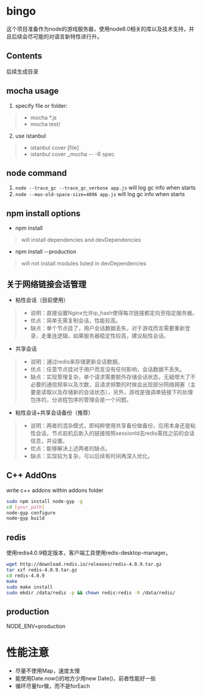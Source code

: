 # bingo
这个项目准备作为node的游戏服务器，使用node8.0相关的库以及技术支持，并且后续会尽可能的对语言新特性进行升。

## Contents
后续生成目录

## mocha usage

1. specify file or folder:
> * mocha *.js
> * mocha test/
2. use istanbul
> * istanbul cover [file]
> * istanbul cover _mocha -- -R spec

## node command
1. `node --trace_gc --trace_gc_verbose app.js` will log gc info when starts
2. `node --max-old-space-size=4096 app.js` will log gc info when starts

## npm install options
* npm install
> will install dependencies and devDependencies
* npm install --production
> will not install modules listed in devDependencies

## 关于网络链接会话管理
* 粘性会话（目前使用）
> * 说明：直接设置Nginx允许ip_hash使得每次链接都定向至指定服务器。
> * 优点：简单无需复制会话，性能较高。
> * 缺点：单个节点挂了，用户会话数据丢失，对于游戏而言需要重新登录，走重连逻辑，如果服务器稳定性较高，建议粘性会话。
* 共享会话
> * 说明：通过redis来存储更新会话数据。
> * 优点：任意节点挂对于用户而言没有任何影响，会话数据不丢失。
> * 缺点：实现管理复杂，单个请求需要额外存储会话状态，无疑增大了不必要的通信频率以及次数，且请求频繁的时候会出现部分网络拥塞（主要是读取以及存储新的会话状态），另外，游戏是强调单链接下的处理包序的，分进程包序的管理会是一个问题。
* 粘性会话+共享会话备份（推荐）
> * 说明：两者的混杂模式，即纯粹使用共享备份做备份，应用本身还是粘性会话，节点宕机后新入的链接按照sessionId去redis需找之前的会话信息，并设置。
> * 优点：能够解决上述两者的缺点。
> * 缺点：实现较为复杂，可以后续有时间再深入优化。
## C++ AddOns

write c++ addons within addons folder

```bash
sudo npm install node-gyp -g  
cd [your_path]  
node-gyp configure  
node-gyp build  
```

## redis

使用redis4.0.9稳定版本，客户端工具使用redis-desktop-manager。

```bash
wget http://download.redis.io/releases/redis-4.0.9.tar.gz
tar xzf redis-4.0.9.tar.gz
cd redis-4.0.9
make
sudo make install
sudo mkdir /data/redis -p && chown redis:redis -R /data/redis/
```

## production

NODE_ENV=production

# 性能注意
* 尽量不使用Map，速度太慢
* 能使用Date.now()的地方少用new Date()，前者性能好一些
* 循环尽量for做，而不是forEach